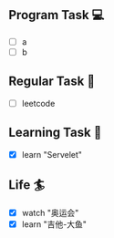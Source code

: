 

## Program Task  💻
- [ ] a
- [ ] b

## Regular Task  🤡
- [ ] leetcode

## Learning Task 🎯
- [x] learn "Servelet"

## Life 🏄
- [x] watch "奥运会"
- [x] learn "吉他-大鱼"